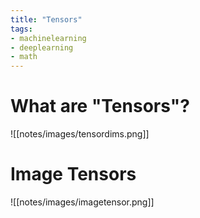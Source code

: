 ```yaml
---
title: "Tensors"
tags:
- machinelearning
- deeplearning
- math
---
```


# What are "Tensors"?
![[notes/images/tensordims.png]]
# Image Tensors
![[notes/images/imagetensor.png]]